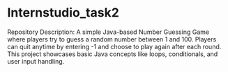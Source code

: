 # Internstudio_task2
Repository Description: A simple Java-based Number Guessing Game where players try to guess a random number between 1 and 100. Players can quit anytime by entering -1 and choose to play again after each round. This project showcases basic Java concepts like loops, conditionals, and user input handling.
